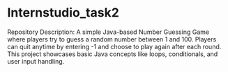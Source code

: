 # Internstudio_task2
Repository Description: A simple Java-based Number Guessing Game where players try to guess a random number between 1 and 100. Players can quit anytime by entering -1 and choose to play again after each round. This project showcases basic Java concepts like loops, conditionals, and user input handling.
